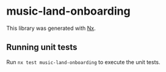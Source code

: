 # music-land-onboarding

This library was generated with [Nx](https://nx.dev).

## Running unit tests

Run `nx test music-land-onboarding` to execute the unit tests.
